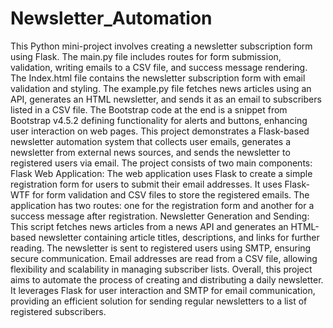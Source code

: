 # Newsletter_Automation
This Python mini-project involves creating a newsletter subscription form using Flask. The main.py file includes routes for form submission, validation, writing emails to a CSV file, and success message rendering. The Index.html file contains the newsletter subscription form with email validation and styling. The example.py file fetches news articles using an API, generates an HTML newsletter, and sends it as an email to subscribers listed in a CSV file. The Bootstrap code at the end is a snippet from Bootstrap v4.5.2 defining functionality for alerts and buttons, enhancing user interaction on web pages.
This project demonstrates a Flask-based newsletter automation system that collects user emails, generates a newsletter from external news sources, and sends the newsletter to registered users via email. The project consists of two main components:
Flask Web Application: The web application uses Flask to create a simple registration form for users to submit their email addresses. It uses Flask-WTF for form validation and CSV files to store the registered emails. The application has two routes: one for the registration form and another for a success message after registration.
Newsletter Generation and Sending: This script fetches news articles from a news API and generates an HTML-based newsletter containing article titles, descriptions, and links for further reading. The newsletter is sent to registered users using SMTP, ensuring secure communication. Email addresses are read from a CSV file, allowing flexibility and scalability in managing subscriber lists.
Overall, this project aims to automate the process of creating and distributing a daily newsletter. It leverages Flask for user interaction and SMTP for email communication, providing an efficient solution for sending regular newsletters to a list of registered subscribers.

